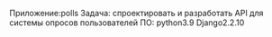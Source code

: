 Приложение:polls
Задача: спроектировать и разработать API для системы опросов пользователей
ПО:
python3.9
Django2.2.10
